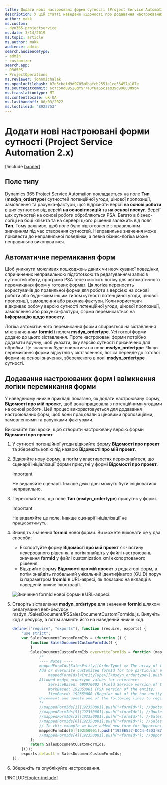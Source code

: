 ```yaml
---
title: Додати нові настроювані форми сутності (Project Service Automation 2.x)
description: У цій статті наведено відомості про додавання настроюваних форм сутностей до потенційних угод, цінових пропозицій, замовлень або рахунків у Dynamics 365 Project Service Automation 2.x.
author: makk
ms.custom:
- dyn365-projectservice
ms.date: 3/14/2019
ms.topic: article
ms.author: makk
audience: admin
search.audienceType:
- admin
- customizer
search.app:
- D365PS
- ProjectOperations
ms.reviewer: johnmichalak
ms.openlocfilehash: b7e5cbefd9d9705e0bafcb2551e1ce56457a187e
ms.sourcegitcommit: 6cfc50d89528df977a8f6a55c1ad39d99800d9b4
ms.translationtype: MT
ms.contentlocale: uk-UA
ms.lasthandoff: 06/03/2022
ms.locfileid: "8922753"
---
```

# <a name="add-new-custom-entity-forms-project-service-automation-2x"></a>Додати нові настроювані форми сутності (Project Service Automation 2.x)

[!include [banner](../../includes/psa-now-project-operations.md)]

## <a name="type-field"></a>Поле типу 

Dynamics 365 Project Service Automation покладається на поле **Тип** (**msdyn\_ordertype**) сутностей потенційної угоди, цінової пропозиції, замовлення та рахунка-фактури, щоб відрізняти версії **на основі роботи** в цих сутностях від версій **на основі позицій** та **на основі послуг**. Версії цих сутностей на основі роботи обробляються PSA. Багато в бізнес-логіці на боці клієнта та на сервері цього рішення залежить від поля **Тип**. Тому важливо, щоб поле було підготовлене з правильним значенням під час створення сутностей. Неправильне значення може призвести до неправильної поведінки, а певна бізнес-логіка може неправильно виконуватися.

## <a name="automatic-form-switching"></a>Автоматичне перемикання форм

Щоб уникнути можливих пошкоджень даних чи неочікуваної поведінки, спричинених неправильною підготовкою та редагуванням записів сутностей збуту, програма PSA тепер містить логіку для автоматичного перемикання форм у готових формах. Ця логіка переносить користувачів до правильної форми для роботи з версією на основі роботи або будь-яким іншим типом сутності потенційної угоди, цінової пропозиції, замовлення або рахунка-фактури. Коли користувач відкриває робочу версію сутності потенційної угоди, цінової пропозиції, замовлення або рахунка-фактури, форма перемикається на **Інформацію щодо проекту**.

Логіка автоматичного перемикання форми спирається на зіставлення між значенням **formid** і полем **msdyn\_ordertype**. Усі готові форми додано до цього зіставлення. Проте настроювані форми потрібно додавати вручну, щоб указати, яку версію сутності призначено для обробки. Це значення буде спиратися на поле **msdyn\_ordertype**. Якщо перемикання форми відсутній у зіставленнях, логіка перейде до готової форми на основі значення, збереженого в полі **msdyn\_ordertype** сутності.

## <a name="add-custom-forms-and-turn-on-the-form-switching-logic"></a>Додавання настроюваних форм і ввімкнення логіки перемикання форми

У наведеному нижче прикладі показано, як додати настроювану форму, **Відомості про мій проект**, щоб вона працювала з потенційними угодами на основі роботи. Цей процес використовується для додавання настроюваних форм, щоб вони працювали з ціновими пропозиціями, замовленнями та рахунками-фактурами.

Виконайте такі кроки, щоб створити настроювану версію форми **Відомості про проект**.

1. У сутності потенційної угоди відкрийте форму **Відомості про проект** та збережіть копію під назвою **Відомості про мій проект**.
2. Відкрийте нову форму, а потім у властивостях переконайтеся, що сценарії ініціалізації форми присутні у формі **Відомості про проект**. 

    > [!IMPORTANT]
    > Не видаляйте сценарії. Інакше деякі дані можуть бути ініціюватися неправильно.

3. Переконайтеся, що поле **Тип** (**msdyn\_ordertype**) присутнє у формі. 

    > [!IMPORTANT]
    > Не видаляйте це поле. Інакше сценарії ініціалізації не працюватимуть.

4. Знайдіть значення **formid** нової форми. Ви можете виконати це у два способи:

    - Експортуйте форму **Відомості про мій проект** як частину некерованого рішення, а потім знайдіть у файлі настроювань значення **formId** у файлі customization.xml експортованого рішення.
    - Відкрийте форму **Відомості про мій проект** в редакторі форм, а потім знайдіть глобальний унікальний ідентифікатор (GUID) поруч із параметром **fromId** в URL-адресі, як показано на вкладці в наведеній нижче ілюстрації.

    ![Значення formId нової форми в URL-адресі.](media/how-to-add-custom-forms-in-v2.0.png)

5. Створіть зіставлення **msdyn\_ordertype** для значення **formId** шляхом редагування веб-ресурсу msdyn\_/SalesDocument/PSSalesDocumentCustomFormIds.js. Вилучіть код з ресурсу, а потім замініть його на наведений нижче код.

    ```javascript
    define(["require", "exports"], function (require, exports) {
        "use strict";
        var SalesDocumentCustomFormIds = (function () {
            function SalesDocumentCustomFormIds() {
            }
            SalesDocumentCustomFormIds.overwriteFormIds = function (mappedFormIds) {
                /*
                ---- Notes ----
                mappedFormIds[SalesEntity][OrderType] => The array of forms IDs that support particular entity and order type
                Add or overwrite customized formId for the particular entity and order type by calling:
                    mappedFormIds[<EntityType>][<msdyn_ordertype>].push("<formId>");
                Allowed msdyn_ordertype values for reference:
                    ServiceBased: 690970002 (Field Service version of the entity)
                    WorkBased: 192350001 (PSA version of the entity)
                    ItemBased: 192350000 (Regular out of the box entity)
                Uncomment and update one of the following lines to register custom PSA form for required entity:
                */      
                //mappedFormIds[1][192350001].push("<formId>"); //Quote
                //mappedFormIds[5][192350001].push("<formId>"); //Quote Line
                //mappedFormIds[2][192350001].push("<formId>"); //Sales Order
                //mappedFormIds[6][192350001].push("<formId>"); //Sales Order Line
                // In this example we have added new form for Opportunity
                mappedFormIds[0][192350001].push("192EE537-DCC4-45D3-B7AF-EA694B9113D2"); //Opportunity
                //mappedFormIds[4][192350001].push("<formId>"); //Opportunity Line
            };
            return SalesDocumentCustomFormIds;
        }());
        exports.default = SalesDocumentCustomFormIds;
    });
    ```

6. Збережіть та опублікуйте настроювання.


[!INCLUDE[footer-include](../../includes/footer-banner.md)]
